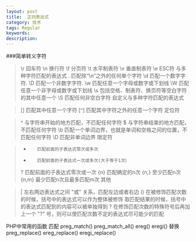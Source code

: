 ```yaml
---
layout: post
title:  正则表达式
category: 技术
tags: Regular
keywords: 
description: 
---
```

###简单转义字符
>\r        回车符
>\n        换行符 
>\f        分页符 
>\t        水平制表符 
>\v        垂直制表符 
>\e        ESC符 
与多种字符匹配的表达式
>.        匹配除“\n”之外的任何单个字符 
>\d         匹配一个数字字符. 
>\D         匹配一个非数字字符. 
>\w         匹配任意一个字母或数字或下划线 
>\W         匹配任意一个非字母或数字或下划线 
>\s         包括空格、制表符、换页符等空白字符的其中任意一个 
>\S         匹配任何非空白字符 
 自定义与多种字符匹配的表达式

>[]        匹配其中任意一个字符 
>[^]        匹配其中字符之外的任意一个字符 
 定位符

>^        与字符串开始的地方匹配，不匹配任何字符 
>$        与字符串结束的地方匹配，不匹配任何字符 
>\b        匹配一个单词边界，也就是单词和空格之间的位置，不匹配任何字符 
>\D         匹配非单词边界 
限定符

>*        匹配前面的子表达式零次或多次 
>+        匹配前面的子表达式一次或多次(大于等于1次） 
>?        匹配前面的子表达式零次或一次 
>{n}        匹配确定的n次 
>{n,}    至少匹配n次 
>{n,m}    最少匹配n次且最多匹配m次 
其他

>|        左右两边表达式之间 "或" 关系，匹配左边或者右边 
>()        在被修饰匹配次数的时候，括号中的表达式可以作为整体被修饰 
        取匹配结果的时候，括号中的表达式匹配到的内容可以被单独得到 
>?        在修饰匹配次数的特殊符号后再加上一个 "?" 号，则可以使匹配次数不定的表达式尽可能少的匹配 

PHP中常用的函数
匹配
preg_match() 
preg_match_all() 
ereg() 
eregi() 
替换 
preg_replace() 
ereg_replace() 
eregi_replace() 






